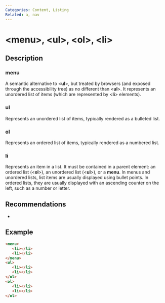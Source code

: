 ```yaml
---
Categories: Content, Listing
Related: a, nav
---
```


# &lt;menu&gt;, &lt;ul&gt;, &lt;ol&gt;, &lt;li&gt;

## Description

### menu

A semantic alternative to <**ul**>, but treated by browsers (and exposed through the accessibility tree) as no different than <**ul**>. It represents an unordered list of items (which are represented by <**li**> elements).

### ul

Represents an unordered list of items, typically rendered as a bulleted list.

### ol

Represents an ordered list of items, typically rendered as a numbered list.

### li

Represents an item in a list. It must be contained in a parent element: an ordered list (<**ol**>), an unordered list (<**ul**>), or a **menu**. In menus and unordered lists, list items are usually displayed using bullet points. In ordered lists, they are usually displayed with an ascending counter on the left, such as a number or letter.

## Recommendations

-

## Example

```html
<menu>
   <li></li>
   <li></li>
</menu>
<ul>
   <li></li>
   <li></li>
</ul>
<ol>
   <li></li>
   <li></li>
</ol>
```
